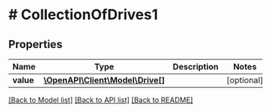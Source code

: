# # CollectionOfDrives1

## Properties

Name | Type | Description | Notes
------------ | ------------- | ------------- | -------------
**value** | [**\OpenAPI\Client\Model\Drive[]**](Drive.md) |  | [optional]

[[Back to Model list]](../../README.md#models) [[Back to API list]](../../README.md#endpoints) [[Back to README]](../../README.md)
